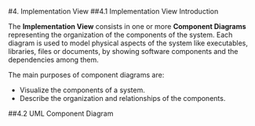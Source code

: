 #4. Implementation View
##4.1 Implementation View Introduction

The **Implementation View** consists  in one or more **Component Diagrams** representing the organization of the components of the system. Each diagram is used to model physical aspects of the system like executables, libraries, files or documents, by showing software components and the dependencies among them. 

The main purposes of component diagrams are:

* Visualize the components of a system.
* Describe the organization and relationships of the components.

##4.2 UML Component Diagram
